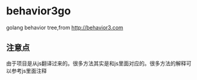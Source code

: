 # behavior3go
golang behavior tree,from http://behavior3.com

## 注意点
由于项目是从js翻译过来的。很多方法其实是和js里面对应的。很多方法的解释可以参考js里面注释
